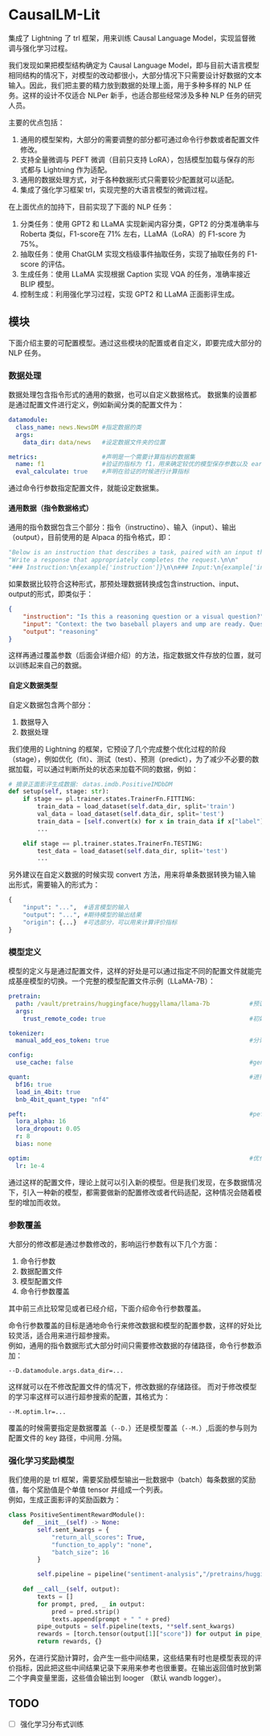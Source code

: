 # CausalLM-Lit

集成了 Lightning 了 trl 框架，用来训练 Causal Language Model，实现监督微调与强化学习过程。

我们发现如果把模型结构确定为 Causal Language Model，即与目前大语言模型相同结构的情况下，对模型的改动都很小，大部分情况下只需要设计好数据的文本输入。因此，我们把主要的精力放到数据的处理上面，用于多种多样的 NLP 任务。这样的设计不仅适合 NLPer 新手，也适合那些经常涉及多种 NLP 任务的研究人员。

主要的优点包括：

1. 通用的模型架构，大部分的需要调整的部分都可通过命令行参数或者配置文件修改。
2. 支持全量微调与 PEFT 微调（目前只支持 LoRA），包括模型加载与保存的形式都与 Lightning 作为适配。
3. 通用的数据处理方式，对于各种数据形式只需要较少配置就可以适配。 
4. 集成了强化学习框架 trl，实现完整的大语言模型的微调过程。

在上面优点的加持下，目前实现了下面的 NLP 任务：

1. 分类任务：使用 GPT2 和 LLaMA 实现新闻内容分类，GPT2 的分类准确率与 Roberta 类似，F1-score在 71% 左右，LLaMA（LoRA）的 F1-score 为 75%。
2. 抽取任务：使用 ChatGLM 实现文档级事件抽取任务，实现了抽取任务的 F1-score 的评估。
3. 生成任务：使用 LLaMA 实现根据 Caption 实现 VQA 的任务，准确率接近 BLIP 模型。
4. 控制生成：利用强化学习过程，实现 GPT2 和 LLaMA 正面影评生成。

## 模块
下面介绍主要的可配置模型。通过这些模块的配置或者自定义，即要完成大部分的 NLP 任务。

### 数据处理

数据处理包含指令形式的通用的数据，也可以自定义数据格式。
数据集的设置都是通过配置文件进行定义，例如新闻分类的配置文件为：

```yaml
datamodule:
  class_name: news.NewsDM #指定数据的类
  args:
    data_dir: data/news   #设定数据文件夹的位置

metrics:                  #声明是一个需要计算指标的数据集
  name: f1                #验证的指标为 f1，用来确定较优的模型保存参数以及 early stoping
  eval_calculate: true    #声明在验证的时候进行计算指标
```
通过命令行参数指定配置文件，就能设定数据集。

#### 通用数据（指令数据格式）
通用的指令数据包含三个部分：指令（instructino）、输入（input）、输出（output），目前使用的是 Alpaca 的指令格式，即：
```python
"Below is an instruction that describes a task, paired with an input that provides further context. "
"Write a response that appropriately completes the request.\n\n"
"### Instruction:\n{example['instruction']}\n\n### Input:\n{example['input']}\n\n### Response:\n"
```
如果数据比较符合这种形式，那预处理数据转换成包含instruction、input、output的形式，即类似于：
```json
{
    "instruction": "Is this a reasoning question or a visual question?",
    "input": "Context: the two baseball players and ump are ready. Question: What player is ranked highest in this sport?",
    "output": "reasoning"
}
```
这样再通过覆盖参数（后面会详细介绍）的方法，指定数据文件存放的位置，就可以训练起来自己的数据。

#### 自定义数据类型
自定义数据包含两个部分：  
1. 数据导入
2. 数据处理

我们使用的 Lightning 的框架，它预设了几个完成整个优化过程的阶段（stage），例如优化（fit）、测试（test）、预测（predict），为了减少不必要的数据加载，可以通过判断所处的状态来加载不同的数据，例如：
```python
# 摘录正面影评生成数据: datas.imdb.PositiveIMDbDM
def setup(self, stage: str):
    if stage == pl.trainer.states.TrainerFn.FITTING:
        train_data = load_dataset(self.data_dir, split='train')
        val_data = load_dataset(self.data_dir, split='test')
        train_data = [self.convert(x) for x in train_data if x["label"]==1]
        ...

    elif stage == pl.trainer.states.TrainerFn.TESTING:
        test_data = load_dataset(self.data_dir, split='test')
        ...
```
另外建议在自定义数据的时候实现 convert 方法，用来将单条数据转换为输入输出形式，需要输入的形式为：
```python
{
    "input": "...",  #语言模型的输入
    "output": "...", #期待模型的输出结果
    "origin": {...}  #可选部分，可以用来计算评价指标
}
```

### 模型定义
模型的定义与是通过配置文件，这样的好处是可以通过指定不同的配置文件就能完成基座模型的切换。一个完整的模型配置文件示例（LLaMA-7B）：
```yaml
pretrain:
  path: /vault/pretrains/huggingface/huggyllama/llama-7b           #预训练参数
  args:
    trust_remote_code: true                                        #初始化模型的参数

tokenizer:
  manual_add_eos_token: true                                       #分词器的一些特殊行为

config:
  use_cache: false                                                 #generation 时的参数

quant:                                                             #进行量化，下面是量化的参数
  bf16: true
  load_in_4bit: true
  bnb_4bit_quant_type: "nf4"

peft:                                                              #peft 微调，下面是 LoRA 的参数配置
  lora_alpha: 16
  lora_dropout: 0.05
  r: 8
  bias: none

optim:                                                             #优化器的配置
  lr: 1e-4
```
通过这样的配置文件，理论上就可以引入新的模型。但是我们发现，在多数据情况下，引入一种新的模型，都需要做新的配置修改或者代码适配，这种情况会随着模型的增加而收敛。

### 参数覆盖
大部分的修改都是通过参数修改的，影响运行参数有以下几个方面：

1. 命令行参数
2. 数据配置文件
3. 模型配置文件
4. 命令行参数覆盖

其中前三点比较常见或者已经介绍，下面介绍命令行参数覆盖。

命令行参数覆盖的目标是通地命令行来修改数据和模型的配置参数，这样的好处比较灵活，适合用来进行超参搜索。  
例如，通用的指令数据形式大部分时间只需要修改数据的存储路径，命令行参数添加：

```shell
--D.datamodule.args.data_dir=...
```

这样就可以在不修改配置文件的情况下，修改数据的存储路径。
而对于修改模型的学习率这样可以进行超参搜索的配置，其格式为：

```shell
--M.optim.lr=...
```

覆盖的时候需要指定是数据覆盖（`--D.`）还是模型覆盖（`--M.`）,后面的参与则为配置文件的 key 路径，中间用`.`分隔。


### 强化学习奖励模型

我们使用的是 trl 框架，需要奖励模型输出一批数据中（batch）每条数据的奖励值，每个奖励值是个单值 tensor 并组成一个列表。  
例如，生成正面影评的奖励函数为：
```python
class PositiveSentimentRewardModule():
    def __init__(self) -> None:
        self.sent_kwargs = {
            "return_all_scores": True,
            "function_to_apply": "none",
            "batch_size": 16
        }

        self.pipeline = pipeline("sentiment-analysis","/pretrains/huggingface/lvwerra/distilbert-imdb")
    
    def __call__(self, output):
        texts = []
        for prompt, pred, _ in output:
            pred = pred.strip()
            texts.append(prompt + " " + pred)
        pipe_outputs = self.pipeline(texts, **self.sent_kwargs)                  # 分类模型输出 confidence
        rewards = [torch.tensor(output[1]["score"]) for output in pipe_outputs]  # 转化为奖励列表
        return rewards, {}
```

另外，在进行奖励计算时，会产生一些中间结果，这些结果有时也是模型表现的评价指标，因此把这些中间结果记录下来用来参考也很重要。在输出返回值时放到第二个字典变量里面，这些值会输出到 looger （默认 wandb logger）。

## TODO
- [ ] 强化学习分布式训练

